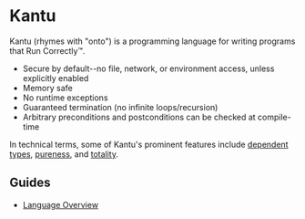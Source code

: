 # Kantu

Kantu (rhymes with "onto") is a programming language for writing programs that Run Correctly™.

- Secure by default--no file, network, or environment access, unless explicitly enabled
- Memory safe
- No runtime exceptions
- Guaranteed termination (no infinite loops/recursion)
- Arbitrary preconditions and postconditions can be checked at compile-time

In technical terms, some of Kantu's prominent features include [dependent types](https://en.wikipedia.org/wiki/Dependent_type), [pureness](https://en.wikipedia.org/wiki/Purely_functional_programming), and [totality](https://en.wikipedia.org/wiki/Total_functional_programming).

## Guides

- [Language Overview](./docs/getting_started/overview.md)
